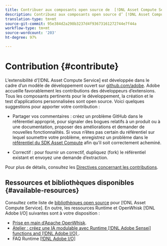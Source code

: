 ```yaml
---
title: Contribuer aux composants open source de  [!DNL Asset Compute Service]
description: Contribuez aux composants open source d’ [!DNL Asset Compute Service].
translation-type: tm+mt
source-git-commit: 95e384d2a298b3237d4f93673161272744e7f44a
workflow-type: tm+mt
source-wordcount: '203'
ht-degree: 97%

---
```



# Contribution {#contribute}

L’extensibilité d’[!DNL Asset Compute Service] est développée dans le cadre d’un modèle de développement ouvert sur [github.com/adobe](https://github.com/adobe). Adobe accueille favorablement les contributions des développeurs d’extensions. Tous les composants pertinents pour le développement, la création et le test d’applications personnalisées sont open source. Voici quelques suggestions pour apporter votre contribution :

* Partager vos commentaires : créez un problème GitHub dans le référentiel approprié, pour signaler des bogues relatifs à un produit ou à une documentation, proposer des améliorations et demander de nouvelles fonctionnalités. Si vous n’êtes pas certain du référentiel sur lequel soumettre votre problème, enregistrez un problème dans le [référentiel du SDK Asset Compute](https://github.com/adobe/asset-compute-sdk) afin qu’il soit correctement acheminé.

* Correctif : pour fournir un correctif, dupliquez (fork) le référentiel existant et envoyez une demande d’extraction.

Pour plus de détails, consultez les [Directives concernant les contributions](https://github.com/adobe/asset-compute-sdk/blob/master/.github/CONTRIBUTING.md).

## Ressources et bibliothèques disponibles {#available-resources}

Consultez cette liste de [bibliothèques open source](https://github.com/adobe/asset-compute-sdk#available-resources-and-libraries) pour [!DNL Asset Compute Service]. En outre, les ressources Runtime et OpenWhisk [!DNL Adobe I/O] suivantes sont à votre disposition :

* [Prise en main d’Apache OpenWhisk](https://github.com/apache/incubator-openwhisk/tree/master/docs#getting-started-with-openwhisk).
* [Atelier : créez une IA modulable avec Runtime  [!DNL Adobe Sensei] functions and [!DNL Adobe I/O] ](https://opensource.adobe.com/adobe-sensei-ai-functions/index.html).
* FAQ Runtime [[!DNL Adobe I/O] ](https://www.adobe.io/apis/experienceplatform/runtime/docs.html#!adobedocs/adobeio-runtime/master/resources/faq.md)

<!-- **TBD** for post-release:
* Link to Firefly open-source components.
* Issues in `aio` can be reported in Firefly repos.
* Issues in asset-compute-sdk or devtool goes into the relevant repos from Nui.
-->
